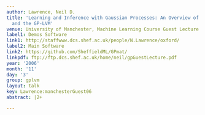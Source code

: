 ```yaml
---
author: Lawrence, Neil D.
title: 'Learning and Inference with Gaussian Processes: An Overview of Gaussian Processes
  and the GP-LVM'
venue: University of Manchester, Machine Learning Course Guest Lecture
label1: Demos Software
link1: http://staffwww.dcs.shef.ac.uk/people/N.Lawrence/oxford/
label2: Main Software
link2: https://github.com/SheffieldML/GPmat/
linkpdf: ftp://ftp.dcs.shef.ac.uk/home/neil/gpGuestLecture.pdf
year: '2006'
month: '11'
day: '3'
group: gplvm
layout: talk
key: Lawrence:manchesterGuest06
abstract: |2+

---
```

